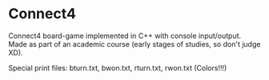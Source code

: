 # Connect4
Connect4 board-game implemented in C++ with console input/output. Made as part of an academic course (early stages of studies, so don't judge XD).

Special print files: bturn.txt, bwon.txt, rturn.txt, rwon.txt (Colors!!!)

